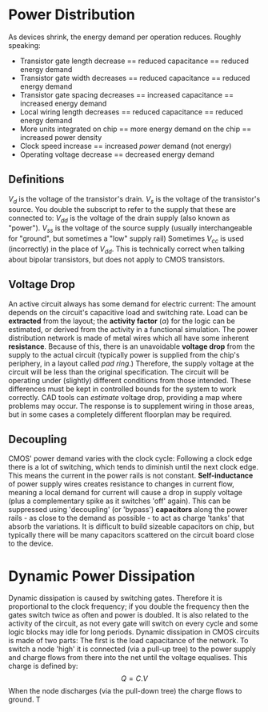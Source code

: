 # Power Distribution
As devices shrink, the energy demand per operation reduces. Roughly speaking:
- Transistor gate length decrease == reduced capacitance == reduced energy demand
- Transistor gate width decreases == reduced capacitance == reduced energy demand
- Transistor gate spacing decreases == increased capacitance == increased energy demand
- Local wiring length decreases == reduced capacitance == reduced energy demand
- More units integrated on chip == more energy demand on the chip == increased power density
- Clock speed increase == increased *power* demand (not energy)
- Operating voltage decrease == decreased energy demand

## Definitions
$V_d$ is the voltage of the transistor's drain.
$V_s$ is the voltage of the transistor's source.
You double the subscript to refer to the supply that these are connected to:
$V_{dd}$ is the voltage of the drain supply (also known as "power").
$V_{ss}$ is the voltage of the source supply (usually interchangeable for "ground", but sometimes a "low" supply rail)
Sometimes $V_{cc}$ is used (incorrectly) in the place of $V_{dd}$. This is technically correct when talking about bipolar transistors, but does not apply to CMOS transistors.
## Voltage Drop
An active circuit always has some demand for electric current: The amount depends on the circuit's capacitive load and switching rate. Load can be **extracted** from the layout; the **activity factor** ($\alpha$) for the logic can be estimated, or derived from the activity in a functional simulation.
The power distribution network is made of metal wires which all have some inherent **resistance**. Because of this, there is an unavoidable **voltage drop** from the supply to the actual circuit (typically power is supplied from the chip's periphery, in a layout called *pad ring*.)
Therefore, the supply voltage at the circuit will be less than the original specification. The circuit will be operating under (slightly) different conditions from those intended.
These differences must be kept in controlled bounds for the system to work correctly. CAD tools can *estimate* voltage drop, providing a map where problems may occur. The response is to supplement wiring in those areas, but in some cases a completely different floorplan may be required.
## Decoupling
CMOS' power demand varies with the clock cycle: Following a clock edge there is a lot of switching, which tends to diminish until the next clock edge. This means the current in the power rails is not constant.
**Self-inductance** of power supply wires creates resistance to changes in current flow, meaning a local demand for current will cause a drop in supply voltage (plus a complementary spike as it switches 'off' again). This can be suppressed using 'decoupling' (or 'bypass') **capacitors** along the power rails - as close to the demand as possible - to act as charge 'tanks' that absorb the variations. It is difficult to build sizeable capacitors on chip, but typically there will be many capacitors scattered on the circuit board close to the device.

# Dynamic Power Dissipation
Dynamic dissipation is caused by switching gates. Therefore it is proportional to the clock frequency; if you double the frequency then the gates switch twice as often and power is doubled. It is also related to the activity of the circuit, as not every gate will switch on every cycle and some logic blocks may idle for long periods.
Dynamic dissipation in CMOS circuits is made of two parts: The first is the load capacitance of the network. To switch a node 'high' it is connected (via a pull-up tree) to the power supply and charge flows from there into the net until the voltage equalises. This charge is defined by:
$$Q =C.V$$
When the node discharges (via the pull-down tree) the charge flows to ground. T